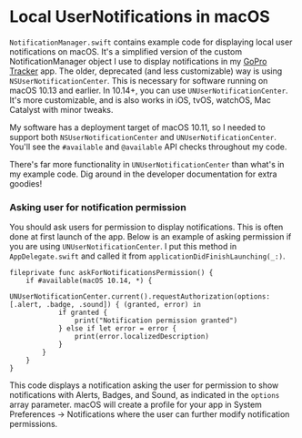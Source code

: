 # Local UserNotifications in macOS

`NotificationManager.swift` contains example code for displaying local user notifications on macOS. It's a simplified version of the custom NotificationManager object I use to display notifications in my [GoPro Tracker](https://www.dhurd.com) app. The older, deprecated (and less customizable) way is using `NSUserNotificationCenter`. This is necessary for software running on macOS 10.13 and earlier. In 10.14+, you can use `UNUserNotificationCenter`. It's more customizable, and is also works in iOS, tvOS, watchOS, Mac Catalyst with minor tweaks.

My software has a deployment target of macOS 10.11, so I needed to support both `NSUserNotificationCenter` and `UNUserNotificationCenter`. You'll see the `#available` and `@available` API checks throughout my code.

There's far more functionality in `UNUserNotificationCenter` than what's in my example code. Dig around in the developer documentation for extra goodies!


### Asking user for notification permission

You should ask users for permission to display notifications. This is often done at first launch of the app. Below is an example of asking permission if you are using `UNUserNotificationCenter`. I put this method in `AppDelegate.swift` and called it from `applicationDidFinishLaunching(_:)`.

~~~
fileprivate func askForNotificationsPermission() {
    if #available(macOS 10.14, *) {
        UNUserNotificationCenter.current().requestAuthorization(options: [.alert, .badge, .sound]) { (granted, error) in
            if granted {
                print("Notification permission granted")
            } else if let error = error {
                print(error.localizedDescription)
            }
        }
    }
}
~~~

This code displays a notification asking the user for permission to show notifications with Alerts, Badges, and Sound, as indicated in the `options` array parameter. macOS will create a profile for your app in System Preferences -> Notifications where the user can further modify notification permissions.
